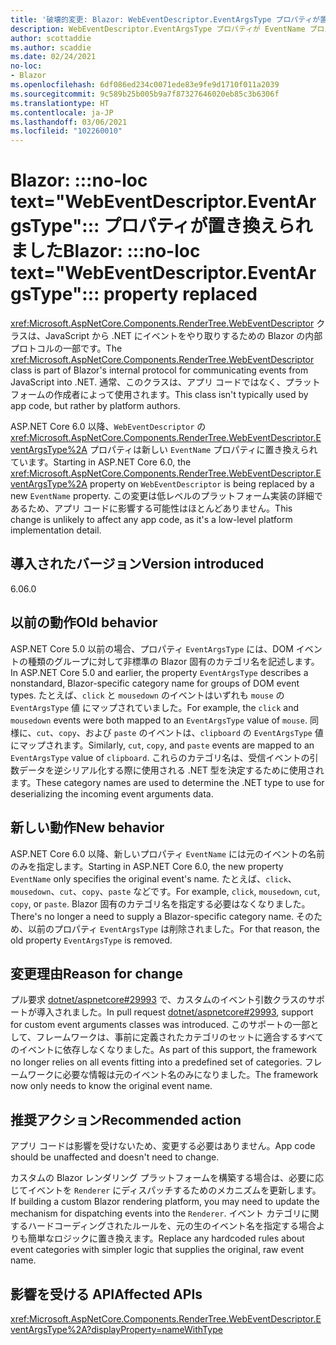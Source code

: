 ```yaml
---
title: '破壊的変更: Blazor: WebEventDescriptor.EventArgsType プロパティが置き換えられました'
description: WebEventDescriptor.EventArgsType プロパティが EventName プロパティに置き換えられた ASP.NET Core 6.0 の破壊的変更について説明します。
author: scottaddie
ms.author: scaddie
ms.date: 02/24/2021
no-loc:
- Blazor
ms.openlocfilehash: 6df086ed234c0071ede83e9fe9d1710f011a2039
ms.sourcegitcommit: 9c589b25b005b9a7f87327646020eb85c3b6306f
ms.translationtype: HT
ms.contentlocale: ja-JP
ms.lasthandoff: 03/06/2021
ms.locfileid: "102260010"
---
```

# <a name="blazor-no-loc-textwebeventdescriptoreventargstype-property-replaced"></a><span data-ttu-id="be1fe-103">Blazor: :::no-loc text="WebEventDescriptor.EventArgsType"::: プロパティが置き換えられました</span><span class="sxs-lookup"><span data-stu-id="be1fe-103">Blazor: :::no-loc text="WebEventDescriptor.EventArgsType"::: property replaced</span></span>

<span data-ttu-id="be1fe-104"><xref:Microsoft.AspNetCore.Components.RenderTree.WebEventDescriptor> クラスは、JavaScript から .NET にイベントをやり取りするための Blazor の内部プロトコルの一部です。</span><span class="sxs-lookup"><span data-stu-id="be1fe-104">The <xref:Microsoft.AspNetCore.Components.RenderTree.WebEventDescriptor> class is part of Blazor's internal protocol for communicating events from JavaScript into .NET.</span></span> <span data-ttu-id="be1fe-105">通常、このクラスは、アプリ コードではなく、プラットフォームの作成者によって使用されます。</span><span class="sxs-lookup"><span data-stu-id="be1fe-105">This class isn't typically used by app code, but rather by platform authors.</span></span>

<span data-ttu-id="be1fe-106">ASP.NET Core 6.0 以降、`WebEventDescriptor` の <xref:Microsoft.AspNetCore.Components.RenderTree.WebEventDescriptor.EventArgsType%2A> プロパティは新しい `EventName` プロパティに置き換えられています。</span><span class="sxs-lookup"><span data-stu-id="be1fe-106">Starting in ASP.NET Core 6.0, the <xref:Microsoft.AspNetCore.Components.RenderTree.WebEventDescriptor.EventArgsType%2A> property on `WebEventDescriptor` is being replaced by a new `EventName` property.</span></span> <span data-ttu-id="be1fe-107">この変更は低レベルのプラットフォーム実装の詳細であるため、アプリ コードに影響する可能性はほとんどありません。</span><span class="sxs-lookup"><span data-stu-id="be1fe-107">This change is unlikely to affect any app code, as it's a low-level platform implementation detail.</span></span>

## <a name="version-introduced"></a><span data-ttu-id="be1fe-108">導入されたバージョン</span><span class="sxs-lookup"><span data-stu-id="be1fe-108">Version introduced</span></span>

<span data-ttu-id="be1fe-109">6.0</span><span class="sxs-lookup"><span data-stu-id="be1fe-109">6.0</span></span>

## <a name="old-behavior"></a><span data-ttu-id="be1fe-110">以前の動作</span><span class="sxs-lookup"><span data-stu-id="be1fe-110">Old behavior</span></span>

<span data-ttu-id="be1fe-111">ASP.NET Core 5.0 以前の場合、プロパティ `EventArgsType` には、DOM イベントの種類のグループに対して非標準の Blazor 固有のカテゴリ名を記述します。</span><span class="sxs-lookup"><span data-stu-id="be1fe-111">In ASP.NET Core 5.0 and earlier, the property `EventArgsType` describes a nonstandard, Blazor-specific category name for groups of DOM event types.</span></span> <span data-ttu-id="be1fe-112">たとえば、`click` と `mousedown` のイベントはいずれも `mouse` の `EventArgsType` 値 にマップされていました。</span><span class="sxs-lookup"><span data-stu-id="be1fe-112">For example, the `click` and `mousedown` events were both mapped to an `EventArgsType` value of `mouse`.</span></span> <span data-ttu-id="be1fe-113">同様に、`cut`、`copy`、および `paste` のイベントは、`clipboard` の `EventArgsType` 値にマップされます。</span><span class="sxs-lookup"><span data-stu-id="be1fe-113">Similarly, `cut`, `copy`, and `paste` events are mapped to an `EventArgsType` value of `clipboard`.</span></span> <span data-ttu-id="be1fe-114">これらのカテゴリ名は、受信イベントの引数データを逆シリアル化する際に使用される .NET 型を決定するために使用されます。</span><span class="sxs-lookup"><span data-stu-id="be1fe-114">These category names are used to determine the .NET type to use for deserializing the incoming event arguments data.</span></span>

## <a name="new-behavior"></a><span data-ttu-id="be1fe-115">新しい動作</span><span class="sxs-lookup"><span data-stu-id="be1fe-115">New behavior</span></span>

<span data-ttu-id="be1fe-116">ASP.NET Core 6.0 以降、新しいプロパティ `EventName` には元のイベントの名前のみを指定します。</span><span class="sxs-lookup"><span data-stu-id="be1fe-116">Starting in ASP.NET Core 6.0, the new property `EventName` only specifies the original event's name.</span></span> <span data-ttu-id="be1fe-117">たとえば、`click`、`mousedown`、`cut`、`copy`、`paste` などです。</span><span class="sxs-lookup"><span data-stu-id="be1fe-117">For example, `click`, `mousedown`, `cut`, `copy`, or `paste`.</span></span> <span data-ttu-id="be1fe-118">Blazor 固有のカテゴリ名を指定する必要はなくなりました。</span><span class="sxs-lookup"><span data-stu-id="be1fe-118">There's no longer a need to supply a Blazor-specific category name.</span></span> <span data-ttu-id="be1fe-119">そのため、以前のプロパティ `EventArgsType` は削除されました。</span><span class="sxs-lookup"><span data-stu-id="be1fe-119">For that reason, the old property `EventArgsType` is removed.</span></span>

## <a name="reason-for-change"></a><span data-ttu-id="be1fe-120">変更理由</span><span class="sxs-lookup"><span data-stu-id="be1fe-120">Reason for change</span></span>

<span data-ttu-id="be1fe-121">プル要求 [dotnet/aspnetcore#29993](https://github.com/dotnet/aspnetcore/pull/29993) で、カスタムのイベント引数クラスのサポートが導入されました。</span><span class="sxs-lookup"><span data-stu-id="be1fe-121">In pull request [dotnet/aspnetcore#29993](https://github.com/dotnet/aspnetcore/pull/29993), support for custom event arguments classes was introduced.</span></span> <span data-ttu-id="be1fe-122">このサポートの一部として、フレームワークは、事前に定義されたカテゴリのセットに適合するすべてのイベントに依存しなくなりました。</span><span class="sxs-lookup"><span data-stu-id="be1fe-122">As part of this support, the framework no longer relies on all events fitting into a predefined set of categories.</span></span> <span data-ttu-id="be1fe-123">フレームワークに必要な情報は元のイベント名のみになりました。</span><span class="sxs-lookup"><span data-stu-id="be1fe-123">The framework now only needs to know the original event name.</span></span>

## <a name="recommended-action"></a><span data-ttu-id="be1fe-124">推奨アクション</span><span class="sxs-lookup"><span data-stu-id="be1fe-124">Recommended action</span></span>

<span data-ttu-id="be1fe-125">アプリ コードは影響を受けないため、変更する必要はありません。</span><span class="sxs-lookup"><span data-stu-id="be1fe-125">App code should be unaffected and doesn't need to change.</span></span>

<span data-ttu-id="be1fe-126">カスタムの Blazor レンダリング プラットフォームを構築する場合は、必要に応じてイベントを `Renderer` にディスパッチするためのメカニズムを更新します。</span><span class="sxs-lookup"><span data-stu-id="be1fe-126">If building a custom Blazor rendering platform, you may need to update the mechanism for dispatching events into the `Renderer`.</span></span> <span data-ttu-id="be1fe-127">イベント カテゴリに関するハードコーディングされたルールを、元の生のイベント名を指定する場合よりも簡単なロジックに置き換えます。</span><span class="sxs-lookup"><span data-stu-id="be1fe-127">Replace any hardcoded rules about event categories with simpler logic that supplies the original, raw event name.</span></span>

## <a name="affected-apis"></a><span data-ttu-id="be1fe-128">影響を受ける API</span><span class="sxs-lookup"><span data-stu-id="be1fe-128">Affected APIs</span></span>

<xref:Microsoft.AspNetCore.Components.RenderTree.WebEventDescriptor.EventArgsType%2A?displayProperty=nameWithType>

<!--

## Category

ASP.NET Core

## Affected APIs

`P:Microsoft.AspNetCore.Components.RenderTree.WebEventDescriptor.EventArgsType`

-->
